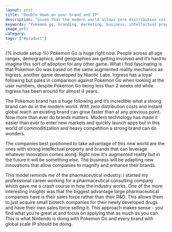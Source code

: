 ```yaml
---
layout: post
title: "Double down on your brand and IP"
description: "Given that the modern world allows zero distribution costs and global reach brands are incredibly important and companies should be leveraging them as much as they can in their growth."
keywords: "Pokemon go, branding, marketing, business, intellectual property"
image_url:
category:
tags: ["#product"]
---
```

{% include setup %}
Pokemon Go is huge right now. People across all age ranges, demographics, and geographies are getting involved and it’s hard to imagine this sort of adoption for any other game. What I find fascinating is that Pokemon Go was based on the same augmented reality mechanics as Ingress, another game developed by Niantic Labs. Ingress has a loyal following but pales in comparison against Pokemon Go when looking at the user numbers, despite Pokemon Go being less than 2 weeks old while Ingress has been around for almost 4 years.

The Pokemon brand has a huge following and it’s incredible what a strong brand can do in the modern world. With zero distribution costs and instant global reach an existing brand can grow faster than at any previous point. Now more than ever do brands matters. Modern technology has made it easier than ever to enter new markets and quickly launch apps but in this world of commoditization and heavy competition a strong brand can do wonders.

The companies best positioned to take advantage of this new world are the ones with strong intellectual property and brands that can leverage whatever innovation comes along. Right now it's augmented reality but in the future it will be something else. The business will be adapting new innovations that allow companies to magnify and enhance their brands.

This model reminds me of the pharmaceutical industry. I started my professional career working for a pharmaceutical consulting company which gave me a crash course in how the industry works. One of the more interesting insights was that the biggest advantage large pharmaceutical companies have is their sales force rather than their R&D. This allows them to just acquire small biotech companies for their newly developed drugs and have their own sales force selling it. This approach makes sense - you find what you’re great at and focus on applying that as much as you can. This is what Nintendo is doing with Pokemon Go and every brand with global scale IP should be doing.
